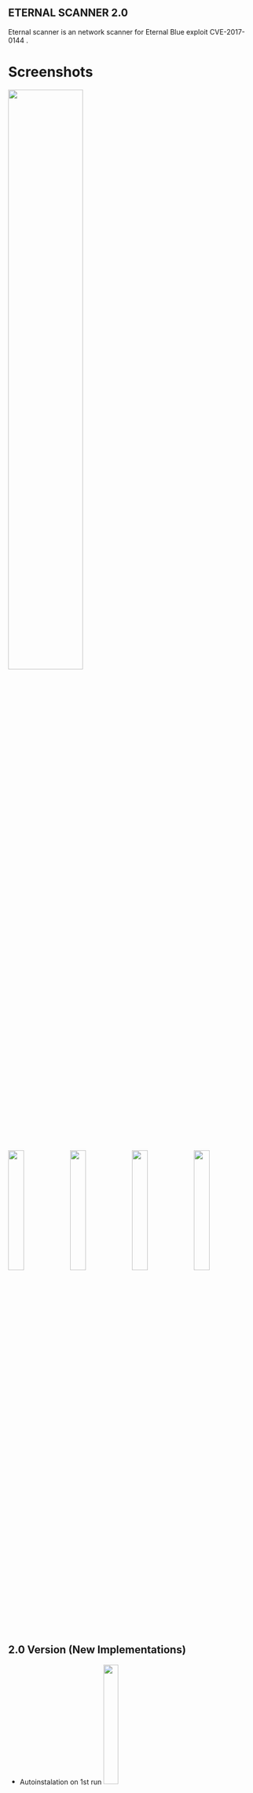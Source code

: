## ETERNAL SCANNER 2.0

Eternal scanner is an network scanner for Eternal Blue exploit CVE-2017-0144 .

# Screenshots
<img src="https://s24.postimg.org/guwhjz9rp/image.png" width="55%"></img>

<img src="https://s21.postimg.org/45d8z2fmv/image.png" width="25%"></img><img src="https://s11.postimg.org/5rmdqf0jn/image.png" width="25%"></img><img src="https://s4.postimg.org/jc6tbsxx9/image.png" width="25%"></img><img src="https://s13.postimg.org/hsjofgyzr/image.png" width="25%"></img>

## 2.0 Version (New Implementations)
* Autoinstalation on 1st run
<img src="https://s29.postimg.org/55f4m5653/20c.png" width="25%"></img>

* (-i Switch to scan ips directly from terminal without prompt)
<img src="https://s29.postimg.org/7k706kmdz/20a.png" width="25%"></img>

* (-i and -s switches implemented together to scan directly from terminal at some rate speed)
<img src="https://s29.postimg.org/h60kmvdjr/20b.png" width="25%"></img>

* (-c Switch to recheck current vulnerable ip list)
<img src="https://s1.postimg.org/3rywvvc0f/image.png" width="25%"></img>

* (Using the -c switch eternal scanner will create a detailed file from vulnerable ips)
<img src="https://s21.postimg.org/4xrv3vbyv/image.png" width="25%"></img>

# Requirements
- masscan
- metasploit-framework

# How to Install
- git clone https://github.com/peterpt/eternal_scanner.git
- cd eternal_scanner && ./escan
- OR ./escan -h (to change scanner speed)

# Install Requirements
- apt-get install masscan metasploit-framework

# Notes
- Starting from version 2.0 , eternal scanner will auto install itself on your system on 1st run .
- Vulnerable scanned Ip data (vuln.txt) will be placed from now on in /usr/local/share/eternal_scanner